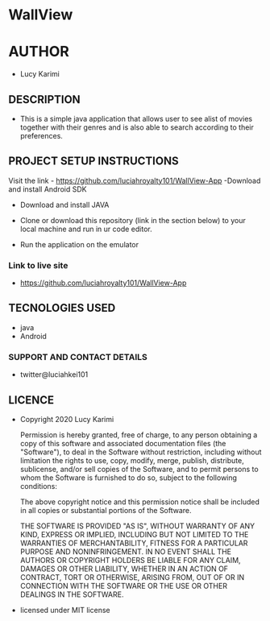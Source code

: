 # WallView

# AUTHOR
* Lucy Karimi

## DESCRIPTION
* This is a simple java application that allows user to see alist of movies together with their genres and is also able to search according to their preferences.


## PROJECT SETUP INSTRUCTIONS
Visit the link - https://github.com/luciahroyalty101/WallView-App
-Download and install Android SDK

- Download and install JAVA

- Clone or download this repository (link in the section below) to your local machine and run in ur code editor.

- Run the application on the emulator

### Link to live site
* https://github.com/luciahroyalty101/WallView-App

## TECNOLOGIES USED
* java
* Android


### SUPPORT AND CONTACT DETAILS
* twitter@luciahkei101

## LICENCE
* Copyright 2020 Lucy Karimi

  Permission is hereby granted, free of charge, to any person obtaining a copy of this software and associated documentation files (the "Software"), to deal in the Software without restriction, including without limitation the rights to use, copy, modify, merge, publish, distribute, sublicense, and/or sell copies of the Software, and to permit persons to whom the Software is furnished to do so, subject to the following conditions:

  The above copyright notice and this permission notice shall be included in all copies or substantial portions of the Software.

  THE SOFTWARE IS PROVIDED "AS IS", WITHOUT WARRANTY OF ANY KIND, EXPRESS OR IMPLIED, INCLUDING BUT NOT LIMITED TO THE WARRANTIES OF MERCHANTABILITY, FITNESS FOR A PARTICULAR PURPOSE AND NONINFRINGEMENT. IN NO EVENT SHALL THE AUTHORS OR COPYRIGHT HOLDERS BE LIABLE FOR ANY CLAIM, DAMAGES OR OTHER LIABILITY, WHETHER IN AN ACTION OF CONTRACT, TORT OR OTHERWISE, ARISING FROM, OUT OF OR IN CONNECTION WITH THE SOFTWARE OR THE USE OR OTHER DEALINGS IN THE SOFTWARE.

* licensed under MIT license